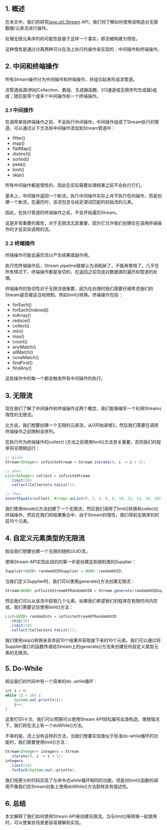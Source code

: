 ## 1. 概述

在本文中，我们将研究[java.util.Stream](https://docs.oracle.com/en/java/javase/11/docs/api/java.base/java/util/stream/Stream.html) API，我们将了解如何使用该构造对无限数据/元素流进行操作。

处理无限元素序列的可能性是基于这样一个事实，即流被构建为惰性。

这种惰性是通过分离两种可以在流上执行的操作来实现的：中间操作和终端操作。

## 2. 中间和终端操作

所有Stream操作分为中间操作和终端操作，并组合起来形成流管道。

流管道由源(例如Collection、数组、生成器函数、I/O通道或无限序列生成器)组成；随后是零个或多个中间操作和一个终端操作。

### 2.1 中间操作

在调用某些终端操作之前，不会执行中间操作。中间操作组成了Stream执行的管道，可以通过以下方法将中间操作添加到Stream管道中：

-   filter()
-   map()
-   flatMap()
-   distinct()
-   sorted()
-   peek()
-   limit()
-   skip()

所有中间操作都是惰性的，因此在实际需要处理结果之前不会执行它们。

基本上，中间操作返回一个新流。执行中间操作实际上并不执行任何操作，而是创建一个新流，在遍历时，该流包含与给定谓词匹配的初始流的元素。

因此，在执行管道的终端操作之前，不会开始遍历Stream。

这是非常重要的属性，对于无限流尤其重要，因为它允许我们创建仅在调用终端操作时才会实际调用的流。

### 2.2 终端操作

终端操作可能会遍历流以产生结果或副作用。

执行完终端操作后，Stream pipeline就被认为消耗掉了，不能再使用了。几乎在所有情况下，终端操作都是急切的，在返回之前完成对数据源的遍历和管道的处理。

终端操作的急切性对于无限流很重要，因为在处理时我们需要仔细考虑我们的Stream是否被适当地限制，例如limit()转换。终端操作包括：

-   forEach()
-   forEachOrdered()
-   toArray()
-   reduce()
-   collect()
-   min()
-   max()
-   count()
-   anyMatch()
-   allMatch()
-   noneMatch()
-   findFirst()
-   findAny()

这些操作中的每一个都会触发所有中间操作的执行。

## 3. 无限流

现在我们了解了中间操作和终端操作这两个概念，我们能够编写一个利用Streams惰性的无限流。

比方说，我们想要创建一个无限的元素流，从0开始递增2。然后我们需要在调用终端操作之前限制该序列。

在执行作为终端操作的collect( )方法之前使用limit()方法至关重要，否则我们的程序将无限期运行：

```java
// given
Stream<Integer> infiniteStream = Stream.iterate(0, i -> i + 2);

// when
List<Integer> collect = infiniteStream
  .limit(10)
  .collect(Collectors.toList());

// then
assertEquals(collect, Arrays.asList(0, 2, 4, 6, 8, 10, 12, 14, 16, 18));
```

我们使用iterate()方法创建了一个无限流，然后我们调用了limit()转换和collect()终端操作。然后在我们的结果集合中，由于Stream的惰性，我们得到无限序列的前10个元素。

## 4. 自定义元素类型的无限流

假设我们想要创建一个无限的随机UUID流。

使用Stream API实现此目的的第一步是创建这些随机值的Supplier：

```java
Supplier<UUID> randomUUIDSupplier = UUID::randomUUID;
```

当我们定义Supplier时，我们可以使用generate()方法创建无限流：

```java
Stream<UUID> infiniteStreamOfRandomUUID = Stream.generate(randomUUIDSupplier);
```

然后我们可以从该流中获取几个元素。如果我们希望我们的程序在有限时间内完成，我们需要记住使用limit()方法：

```java
List<UUID> randomInts = infiniteStreamOfRandomUUID
  .skip(10)
  .limit(10)
  .collect(Collectors.toList());
```

我们使用skip()转换来丢弃前10个结果并获取接下来的10个元素。我们可以通过将Supplier接口的函数传递给Stream上的generate()方法来创建任何自定义类型元素的无限流。

## 5. Do-While

假设我们的代码中有一个简单的do..while循环：

```java
int i = 0;
while (i < 10) {
    System.out.println(i);
    i++;
}
```

这里打印i十次，我们可以预期可以使用Stream API轻松编写此类构造，理想情况下，我们将在流上有一个doWhile()方法。

不幸的是，流上没有这样的方法，当我们想要实现类似于标准do-while循环的功能时，我们需要使用limit()方法：

```java
Stream<Integer> integers = Stream
  .iterate(0, i -> i + 1);
integers
  .limit(10)
  .forEach(System.out::println);
```

我们用更少的代码实现了与命令式while循环相同的功能，但是对limit()函数的调用不像我们在Stream对象上使用doWhile()方法那样具有描述性。

## 6. 总结

本文解释了我们如何使用Stream API来创建无限流。当与limit()等转换一起使用时，可以使某些场景更容易理解和实现。